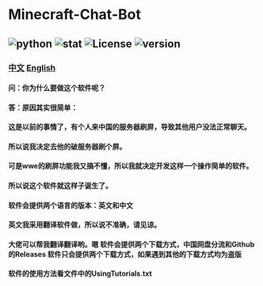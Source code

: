 # Minecraft-Chat-Bot

## ![python](https://img.shields.io/badge/python-%E2%89%A5%203.7-blue?logo=python) ![stat](https://img.shields.io/github/stars/yang0143/Minecraft-Chat-Bot?logo=github) ![License](https://img.shields.io/badge/%20License-MIT-blue) ![version](https://img.shields.io/badge/Version-1.0.0%20-blue)
### [中文](README_CN.md)  [English](README.md)
#### 问：你为什么要做这个软件呢？
#### 答：原因其实很简单：
#### 这是以前的事情了，有个人来中国的服务器刷屏，导致其他用户没法正常聊天。
#### 所以说我决定去他的破服务器刷个屏。 
#### 可是wwe的刷屏功能我又搞不懂，所以我就决定开发这样一个操作简单的软件。
#### 所以说这个软件就这样子诞生了。
#### 软件会提供两个语言的版本：英文和中文
#### 英文我采用翻译软件做，所以说不准确，请见谅。
#### 大佬可以帮我翻译翻译哟。嗯 软件会提供两个下载方式，中国网盘分流和Github的Releases 软件只会提供两个下载方式，如果遇到其他的下载方式均为盗版
#### 软件的使用方法看文件中的UsingTutorials.txt
